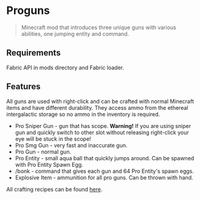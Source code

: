 # Proguns

> Minecraft mod that introduces three unique guns with various abilities, one jumping entity and command.

## Requirements

Fabric API in mods directory and Fabric loader.

## Features

All guns are used with right-click and can be crafted with normal Minecraft items and have different durability. They access ammo from the ethereal intergalactic storage so no ammo in the inventory is required.

- Pro Sniper Gun - gun that has scope. **Warning!** If you are using sniper gun and quickly switch to other slot without releasing right-click your eye will be stuck in the scope!
- Pro Smg Gun - very fast and inaccurate gun.
- Pro Gun - normal gun.
- Pro Entity - small aqua ball that quickly jumps around. Can be spawned with Pro Entity Spawn Egg.
- /bonk - command that gives each gun and 64 Pro Entity's spawn eggs.
- Explosive Item - ammunition for all pro guns. Can be thrown with hand.

All crafting recipes can be found [here](src/main/resources/data/proguns/recipes).